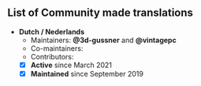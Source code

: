 ## List of Community made translations

- **Dutch / Nederlands**
  - Maintainers: **@3d-gussner** and **@vintagepc**
  - Co-maintainers: 
  - Contributors: 
  - [X] **Active**      since March 2021
  - [X] **Maintained**  since September 2019
